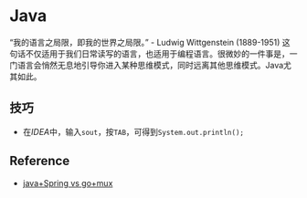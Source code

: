 # Java

“我的语言之局限，即我的世界之局限。” - Ludwig Wittgenstein (1889-1951)
这句话不仅适用于我们日常读写的语言，也适用于编程语言。很微妙的一件事是，一门语言会悄然无息地引导你进入某种思维模式，同时远离其他思维模式。Java尤其如此。

## 技巧

- 在*IDEA*中，输入`sout`，按`TAB`，可得到`System.out.println();`

## Reference

- [java+Spring vs go+mux](https://dzone.com/articles/java-vs-go-multiple-users-load-test-1)
